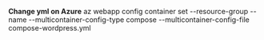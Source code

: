 
**Change yml on Azure**
az webapp config container set --resource-group <rg-aea-dev-xxx>   --name <name> --multicontainer-config-type compose --multicontainer-config-file compose-wordpress.yml
